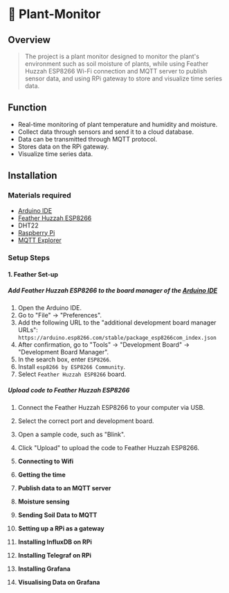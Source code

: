 # 🌳 Plant-Monitor

## Overview
>The project is a plant monitor designed to monitor the plant's environment such as soil moisture of plants, while using Feather Huzzah ESP8266 Wi-Fi connection and MQTT server to publish sensor data, and using RPi gateway to store and visualize time series data.

## Function
- Real-time monitoring of plant temperature and humidity and moisture.
- Collect data through sensors and send it to a cloud database.
- Data can be transmitted through MQTT protocol.
- Stores data on the RPi gateway.
- Visualize time series data.

## Installation
### Materials required
- [Arduino IDE](https://www.arduino.cc/en/software)
- [Feather Huzzah ESP8266](https://learn.adafruit.com/adafruit-feather-huzzah-esp8266/overview)
- DHT22
- [Raspberry Pi](https://www.raspberrypi.com/software/)
- [MQTT Explorer](https://mqtt-explorer.com/)

### Setup Steps

#### 1. **Feather Set-up**

##### Add Feather Huzzah ESP8266 to the board manager of the [Arduino IDE](https://www.arduino.cc/en/software)

1. Open the Arduino IDE.
2. Go to "File" -> "Preferences".
3. Add the following URL to the "additional development board manager URLs": `https://arduino.esp8266.com/stable/package_esp8266com_index.json`
4. After confirmation, go to "Tools" -> "Development Board" -> "Development Board Manager".
5. In the search box, enter `ESP8266`.
6. Install `esp8266 by ESP8266 Community`.
7. Select `Feather Huzzah ESP8266` board.

##### Upload code to Feather Huzzah ESP8266

1. Connect the Feather Huzzah ESP8266 to your computer via USB.
2. Select the correct port and development board.
3. Open a sample code, such as "Blink".
4. Click "Upload" to upload the code to Feather Huzzah ESP8266.

   
2. **Connecting to Wifi**
3. **Getting the time**
4. **Publish data to an MQTT server**
5. **Moisture sensing**
6. **Sending Soil Data to MQTT**
7. **Setting up a RPi as a gateway**
8. **Installing InfluxDB on RPi**
9. **Installing Telegraf on RPi**
10. **Installing Grafana**
11. **Visualising Data on Grafana**
